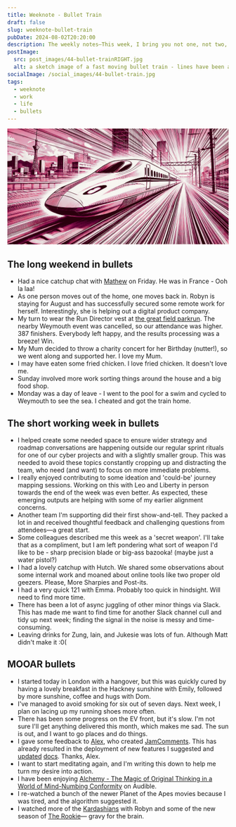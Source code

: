```yaml
---
title: Weeknote - Bullet Train
draft: false
slug: weeknote-bullet-train
pubDate: 2024-08-02T20:20:00
description: The weekly notes—This week, I bring you not one, not two, but THREE bullet-pointed lists of stuff that covers the period 26 July to 2 August.
postImage:
  src: post_images/44-bullet-trainRIGHT.jpg
  alt: a sketch image of a fast moving bullet train - lines have been added to create the sense of motion
socialImage: /social_images/44-bullet-train.jpg
tags:
  - weeknote
  - work
  - life
  - bullets
---
```


![a sketch image of a fast moving bullet train - lines have been added to create the sense of motion](post_images/44-bullet-trainRIGHT.jpg)

## The long weekend in bullets

- Had a nice catchup chat with [Mathew](https://documenteering.com/) on Friday. He was in France - Ooh la laa!
- As one person moves out of the home, one moves back in. Robyn is staying for August and has successfully secured some remote work for herself. Interestingly, she is helping out a digital product company.
- My turn to wear the Run Director vest at [the great field parkrun](https://www.parkrun.org.uk/thegreatfield/). The nearby Weymouth event was cancelled, so our attendance was higher. 387 finishers. Everybody left happy, and the results processing was a breeze! Win.
- My Mum decided to throw a charity concert for her Birthday (nutter!), so we went along and supported her. I love my Mum.
- I may have eaten some fried chicken. I love fried chicken. It doesn't love me.
- Sunday involved more work sorting things around the house and a big food shop.
- Monday was a day of leave - I went to the pool for a swim and cycled to Weymouth to see the sea. I cheated and got the train home.

## The short working week in bullets

- I helped create some needed space to ensure wider strategy and roadmap conversations are happening outside our regular sprint rituals for one of our cyber projects and with a slightly smaller group. This was needed to avoid these topics constantly cropping up and distracting the team, who need (and want) to focus on more immediate problems.
- I really enjoyed contributing to some ideation and 'could-be' journey mapping sessions. Working on this with Leo and Liberty in person towards the end of the week was even better. As expected, these emerging outputs are helping with some of my earlier alignment concerns.
- Another team I'm supporting did their first show-and-tell. They packed a lot in and received thoughtful feedback and challenging questions from attendees—a great start.
- Some colleagues described me this week as a 'secret weapon'. I'll take that as a compliment, but I am left pondering what sort of weapon I'd like to be - sharp precision blade or big-ass bazooka! (maybe just a water pistol?)
- I had a lovely catchup with Hutch. We shared some observations about some internal work and moaned about online tools like two proper old geezers. Please, More Sharpies and Post-its.
- I had a very quick 121 with Emma. Probably too quick in hindsight. Will need to find more time.
- There has been a lot of async juggling of other minor things via Slack. This has made me want to find time for another Slack channel cull and tidy up next week; finding the signal in the noise is messy and time-consuming.
- Leaving drinks for Zung, Iain, and Jukesie was lots of fun. Although Matt didn't make it :0(

## MOOAR bullets

- I started today in London with a hangover, but this was quickly cured by having a lovely breakfast in the Hackney sunshine with Emily, followed by more sunshine, coffee and hugs with Dom.
- I've managed to avoid smoking for six out of seven days. Next week, I plan on lacing up my running shoes more often.
- There has been some progress on the EV front, but it's slow. I'm not sure I'll get anything delivered this month, which makes me sad. The sun is out, and I want to go places and do things.
- I gave some feedback to [Alex](https://macarthur.me/), who created [JamComments](https://jamcomments.com/). This has already resulted in the deployment of new features I suggested and [updated](https://jamcomments.com/docs/integrations/astro/#setting-a-date-format) [docs](https://jamcomments.com/docs/integrations/astro/#overriding-copy-in-ui). Thanks, Alex.
- I want to start meditating again, and I'm writing this down to help me turn my desire into action.
- I have been enjoying [Alchemy - The Magic of Original Thinking in a World of Mind-Numbing Conformity](https://www.audible.co.uk/pd/Alchemy-Audiobook/1473566800) on Audible.
- I re-watched a bunch of the newer Planet of the Apes movies because I was tired, and the algorithm suggested it.
- I watched more of the [Kardashians](https://en.wikipedia.org/wiki/The_Kardashians) with Robyn and some of the new season of [The Rookie](https://www.imdb.com/title/tt7587890/)— gravy for the brain.
